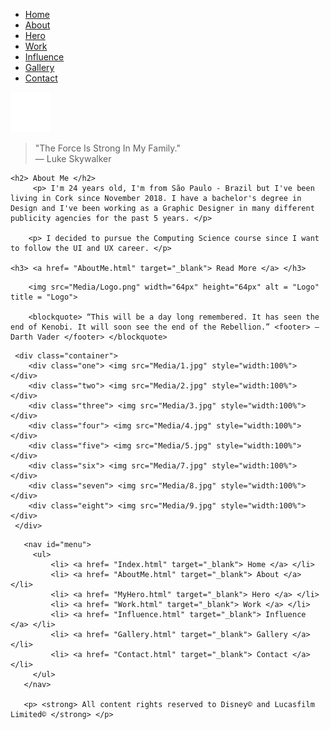 <!Doctype html>
<html lang= "en">
    <head>
        <meta charset="utf-8"/>
        <title> Gustavo Selemem | 3042264 </title>
        <link rel = "styleSheet" href ="Style.css"/>
    </head>

<div>

<body>


<section id="first-section">

<nav id="menu">
	     <nav id="menu">
         <ul>
             <li> <a href= "Index.html" target="_blank"> Home </a> </li>
             <li> <a href= "AboutMe.html" target="_blank"> About </a> </li>
             <li> <a href= "MyHero.html" target="_blank"> Hero </a> </li>
             <li> <a href= "Work.html" target="_blank"> Work </a> </li>
             <li> <a href= "Influence.html" target="_blank"> Influence </a> </li>
             <li> <a href= "Gallery.html" target="_blank"> Gallery </a> </li>
             <li> <a href= "Contact.html" target="_blank"> Contact </a> </li>
         </ul>
       </nav>

<img src="Media/Logo.png" width="64px" height="64px" alt = "Logo" title = "Logo">

<blockquote> "The Force Is Strong In My Family." <footer> — Luke Skywalker </footer> </blockquote>

</section>



<section id="second-section">

    <h2> About Me </h2>
	     <p> I'm 24 years old, I'm from São Paulo - Brazil but I've been living in Cork since November 2018. I have a bachelor's degree in Design and I've been working as a Graphic Designer in many different publicity agencies for the past 5 years. </p>

        <p> I decided to pursue the Computing Science course since I want to follow the UI and UX career. </p>

    <h3> <a href= "AboutMe.html" target="_blank"> Read More </a> </h3>
  
</section>



<section id="third-section">

        <img src="Media/Logo.png" width="64px" height="64px" alt = "Logo" title = "Logo">

	    <blockquote> “This will be a day long remembered. It has seen the end of Kenobi. It will soon see the end of the Rebellion.” <footer> — Darth Vader </footer> </blockquote>

</section>



<section id="fourth-section">

     <div class="container">
        <div class="one"> <img src="Media/1.jpg" style="width:100%"> </div>
        <div class="two"> <img src="Media/2.jpg" style="width:100%"> </div>
        <div class="three"> <img src="Media/3.jpg" style="width:100%"> </div>
        <div class="four"> <img src="Media/4.jpg" style="width:100%"> </div>
        <div class="five"> <img src="Media/5.jpg" style="width:100%"> </div>
        <div class="six"> <img src="Media/7.jpg" style="width:100%"> </div>
        <div class="seven"> <img src="Media/8.jpg" style="width:100%"> </div>
        <div class="eight"> <img src="Media/9.jpg" style="width:100%"> </div>
     </div>

</section>


<footer id="footer">

       <nav id="menu">
         <ul>
             <li> <a href= "Index.html" target="_blank"> Home </a> </li>
             <li> <a href= "AboutMe.html" target="_blank"> About </a> </li>
             <li> <a href= "MyHero.html" target="_blank"> Hero </a> </li>
             <li> <a href= "Work.html" target="_blank"> Work </a> </li>
             <li> <a href= "Influence.html" target="_blank"> Influence </a> </li>
             <li> <a href= "Gallery.html" target="_blank"> Gallery </a> </li>
             <li> <a href= "Contact.html" target="_blank"> Contact </a> </li>
         </ul>
       </nav>

       <p> <strong> All content rights reserved to Disney© and Lucasfilm Limited© </strong> </p>

</footer>




</body>
</div>